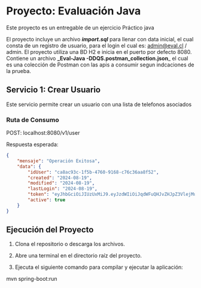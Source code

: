 # Proyecto: Evaluación Java

Este proyecto es un entregable de un ejercicio Práctico java

El proyecto incluye un archivo **_import.sql_** para llenar con data inicial, el cual consta de un registro de usuario, para el login el cual es:   admin@eval.cl / admin.
El proyecto utiliza una BD H2 e inicia en el puerto por defecto 8080.
Contiene un archivo  **_Eval-Java -DDQS.postman_collection.json**_ el cual es una colección de Postman con las apis a consumir segun indcaciones de la prueba.

## Servicio 1: Crear Usuario
Este servicio permite crear un usuario con una lista de telefonos asociados

### Ruta de Consumo
POST:  localhost:8080/v1/user

Respuesta esperada:
```json
{
    "mensaje": "Operación Exitosa",
    "data": {
        "idUser": "ca8ac93c-1f5b-4760-9168-c76c36aa8f52",
        "created": "2024-08-19",
        "modified": "2024-08-19",
        "lastLogin": "2024-08-19",
        "token": "eyJhbGciOiJIUzUxMiJ9.eyJzdWIiOiJqdWFuQHJvZHJpZ3VlejMuY2wiLCJpYXQiOjE3MjQxMDEwMjYsImV4cCI6MTcyNDExOTAyNn0.u7cmBPSXjN4QA2wfbaCas755IEUBo-Pvm4jBSFNswZ_XUbkn_rYx1xyucxny-rsddDaqURko_kkLRHnsB1d02A",
        "active": true
    }
}
```



## Ejecución del Proyecto

1. Clona el repositorio o descarga los archivos.

2. Abre una terminal en el directorio raíz del proyecto.

3. Ejecuta el siguiente comando para compilar y ejecutar la aplicación:

mvn spring-boot:run
